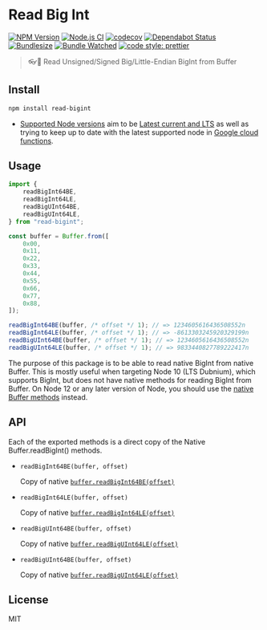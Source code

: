 # Read Big Int

[![NPM Version](https://img.shields.io/npm/v/read-bigint)](https://www.npmjs.com/package/read-bigint)
[![Node.js CI](https://github.com/oBusk/read-bigint/workflows/Node.js%20CI/badge.svg)](https://github.com/oBusk/read-bigint/actions)
[![codecov](https://codecov.io/gh/oBusk/read-bigint/branch/master/graph/badge.svg)](https://codecov.io/gh/oBusk/read-bigint)
[![Dependabot Status](https://api.dependabot.com/badges/status?host=github&repo=oBusk/read-bigint)](https://dependabot.com)
[![Bundlesize](https://img.shields.io/bundlephobia/minzip/read-bigint)](https://bundlephobia.com/result?p=read-bigint)
[![Bundle Watched](https://img.shields.io/badge/bundle-watched-blue.svg)](https://bundlewatch.io)
[![code style: prettier](https://img.shields.io/badge/code_style-prettier-ff69b4.svg)](https://github.com/prettier/prettier)

> 👓💯 Read Unsigned/Signed Big/Little-Endian BigInt from Buffer

## Install

```bash
npm install read-bigint
```

-   [Supported Node versions](./package.json#L24) aim to be
    [Latest current and LTS](https://nodejs.org/en/download/releases/) as well as trying to keep up to date
    with the latest supported node in
    [Google cloud functions](https://cloud.google.com/functions/docs/concepts/nodejs-10-runtime).

## Usage

```js
import {
    readBigInt64BE,
    readBigInt64LE,
    readBigUInt64BE,
    readBigUInt64LE,
} from "read-bigint";

const buffer = Buffer.from([
    0x00,
    0x11,
    0x22,
    0x33,
    0x44,
    0x55,
    0x66,
    0x77,
    0x88,
]);

readBigInt64BE(buffer, /* offset */ 1); // => 1234605616436508552n
readBigInt64LE(buffer, /* offset */ 1); // => -8613303245920329199n
readBigUInt64BE(buffer, /* offset */ 1); // => 1234605616436508552n
readBigUInt64LE(buffer, /* offset */ 1); // => 9833440827789222417n
```

The purpose of this package is to be able to read native BigInt from native Buffer.
This is mostly useful when targeting Node 10 (LTS Dubnium), which supports BigInt, but does not have
native methods for reading BigInt from Buffer. On Node 12 or any later version of Node, you should use the
[native Buffer methods](https://nodejs.org/docs/latest-v13.x/api/buffer.html#buffer_buf_readbigint64be_offset)
instead.

## API

Each of the exported methods is a direct copy of the Native Buffer.readBigInt() methods.

-   `readBigInt64BE(buffer, offset)`

    Copy of native
    [`buffer.readBigInt64BE(offset)`](https://nodejs.org/docs/latest-v13.x/api/buffer.html#buffer_buf_readbigint64be_offset)

-   `readBigInt64LE(buffer, offset)`

    Copy of native
    [`buffer.readBigInt64LE(offset)`](https://nodejs.org/docs/latest-v13.x/api/buffer.html#buffer_buf_readbigint64le_offset)

-   `readBigUInt64BE(buffer, offset)`

    Copy of native
    [`buffer.readBigUInt64LE(offset)`](https://nodejs.org/docs/latest-v13.x/api/buffer.html#buffer_buf_readbiguint64be_offset)

-   `readBigUInt64BE(buffer, offset)`

    Copy of native
    [`buffer.readBigUInt64LE(offset)`](https://nodejs.org/docs/latest-v13.x/api/buffer.html#buffer_buf_readbiguint64be_offset)

## License

MIT

